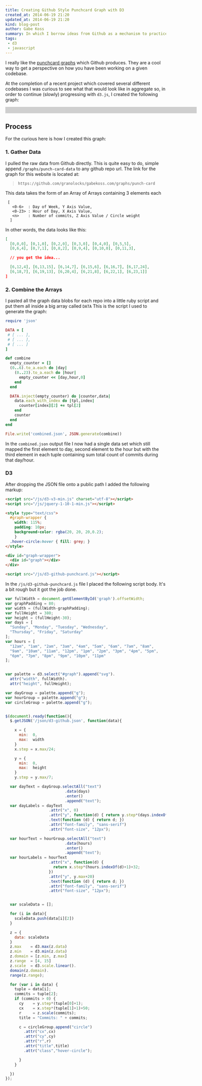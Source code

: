 ```yaml
---
title: Creating Github Style Punchcard Graph with D3
created_at: 2014-06-19 21:20
updated_at: 2014-06-19 21:20
kind: blog-post
author: Gabe Koss
summary: In which I borrow ideas from Github as a mechanism to practice my own mediocre skills with D3.js.
tags: 
 - d3
 - javascript
--- 
```


<script src="/js/d3-v3-min.js" charset="utf-8"></script>
<script src="/js/jquery-1-10-1-min.js"></script>

<style type="text/css">
  #graph-wrapper {
    width: 115%;
    padding: 10px;
    background-color: rgba(20, 20, 20,0.2); 
    } 
  .hover-circle:hover { fill: grey; }
</style>

I really like the [punchcard
graphs](https://github.com/granolocks/gabekoss.com/graphs/punch-card) which
Github produces. They are a cool way to get a perspective on how you have been
working on a given codebase. 

At the completion of a recent project which covered several different codebases
I was curious to see what that would look like in aggregate so, in order to
continue (slowly) progressing with `d3.js`, I created the following graph: 

<div id="graph-wrapper">
  <div id="graph"></div>
</div>

<script src="/js/d3-github-punchcard.js"></script>

## Process

For the curious here is how I created this graph: 

### 1. Gather Data

I pulled the raw data from Github directly. This is quite easy to do, simple
append `/graphs/punch-card-data` to any github repo url. The link for the graph
for this website is located at:

> `https://github.com/granolocks/gabekoss.com/graphs/punch-card`

This data takes the form of an Array of Arrays containing 3 elements each


```
 [
   <0-6>  : Day of Week, Y Axis Value,
   <0-23> : Hour of Day, X Axis Value,
   <n>    : Number of commits, Z Axis Value / Circle weight
  ]
```

In other words, the data looks like this: 

```json
[
  [0,0,0], [0,1,0], [0,2,0], [0,3,0], [0,4,0], [0,5,5],
  [0,6,4], [0,7,1], [0,8,2], [0,9,4], [0,10,0], [0,11,3],

  // you get the idea...

  [6,12,4], [6,13,15], [6,14,7], [6,15,6], [6,16,7], [6,17,24],
  [6,18,7], [6,19,13], [6,20,4], [6,21,8], [6,22,1], [6,23,1]]
]
```


### 2. Combine the Arrays

I pasted all the graph data blobs for each repo into a little ruby script and
put them all inside a big array called `DATA` This is the script I used to
generate the graph:

```ruby
require 'json'

DATA = [ 
 # [ ... ],
 # [ ... ],
 # [ ... ]
]

def combine
  empty_counter = []
  (0..6).to_a.each do |day|
    (0..23).to_a.each do |hour|
      empty_counter << [day,hour,0]
    end
  end

  DATA.inject(empty_counter) do |counter,data|
    data.each_with_index do |tpl,index|
      counter[index][2] += tpl[2]
    end
    counter
  end
end

File.write('combined.json', JSON.generate(combine))
```

In the `combined.json` output file I now had a single data set which still
mapped the first element to day, second element to the hour but with the third
element in each tuple containing sum total count of commits during that
day/hour.

### D3

After dropping the JSON file onto a public path I added the following markup:

```html
<script src="/js/d3-v3-min.js" charset="utf-8"></script>
<script src="/js/jquery-1-10-1-min.js"></script>

<style type="text/css">
  #graph-wrapper {
    width: 115%;
    padding: 10px;
    background-color: rgba(20, 20, 20,0.2); 
    } 
  .hover-circle:hover { fill: grey; }
</style>

<div id="graph-wrapper">
  <div id="graph"></div>
</div>

<script src="/js/d3-github-punchcard.js"></script>
```

In the `/js/d3-github-punchcard.js` file I placed the following script body.
It's a bit rough but it got the job done.

```javascript
var fullWidth = document.getElementById('graph').offsetWidth;
var graphPadding = 80;
var width = (fullWidth-graphPadding);
var fullHeight = 380;
var height = (fullHeight-30);
var days = [
  "Sunday", "Monday", "Tuesday", "Wednesday",
  "Thursday", "Friday", "Saturday"
];
var hours = [
  "12am", "1am", "2am", "3am", "4am", "5am", "6am", "7am", "8am",
  "9am", "10am", "11am", "12pm", "1pm", "2pm", "3pm", "4pm", "5pm",
  "6pm", "7pm", "8pm", "9pm", "10pm", "11pm"
];


var palette = d3.select("#graph").append("svg").
  attr("width", fullWidth).
  attr("height", fullHeight);

var dayGroup = palette.append("g");
var hourGroup = palette.append("g");
var circleGroup = palette.append("g");


$(document).ready(function(){
  $.getJSON('/json/d3-github.json', function(data){

    x = {
      min:  0,
      max:  width
    }
    x.step = x.max/24;

    y = {
      min:  0,
      max:  height
    }
    y.step = y.max/7;

  var dayText = dayGroup.selectAll("text")
                          .data(days)
                          .enter()
                          .append("text");
  var dayLabels = dayText
                   .attr("x", 0)
                   .attr("y", function(d) { return y.step*(days.indexOf(d)+1); })
                   .text(function (d) { return d; })
                   .attr("font-family", "sans-serif")
                   .attr("font-size", "12px");

  var hourText = hourGroup.selectAll("text")
                          .data(hours)
                          .enter()
                          .append("text");
  var hourLabels = hourText
                   .attr("x", function(d) {
                     return x.step*(hours.indexOf(d)+1)+32;
                   })
                   .attr("y", y.max+20)
                   .text(function (d) { return d; })
                   .attr("font-family", "sans-serif")
                   .attr("font-size", "12px");


  var scaleData = [];

  for (i in data){
    scaleData.push(data[i][2])
  }

  z = {
    data: scaleData
  }
  z.max    = d3.max(z.data)
  z.min    = d3.min(z.data)
  z.domain = [z.min, z.max]
  z.range  = [4, 15]
  z.scale  = d3.scale.linear().
  domain(z.domain).
  range(z.range);

  for (var i in data) {
    tuple = data[i];
    commits = tuple[2];
    if (commits > 0) {
      cy    = y.step*(tuple[0]+1);
      cx    = x.step*(tuple[1]+1)+50;
      r     = z.scale(commits);
      title = "Commits: " + commits;

      c = circleGroup.append("circle")
        .attr("cx",cx)
        .attr("cy",cy)
        .attr("r",r)
        .attr("title",title)
        .attr("class","hover-circle");

      }
    }

  })
});
```
